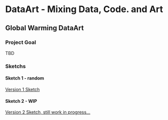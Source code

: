 # DataArt - Mixing Data, Code. and Art

## Global Warming DataArt

### Project Goal

TBD

### Sketchs

#### Sketch 1 - random

<!DOCTYPE html>
<html>
  <head>
    <script src="/libs/p5.js" type="text/javascript"></script>
    <script src="/libs/p5.dom.min.js" type="text/javascript"></script>
    <script src="/libs/p5.sound.min.js" type="text/javascript"></script>
    <script src="/v1/sketch_v1.js" type="text/javascript"></script>
    <link rel="stylesheet" type="text/css" href="/v1/style.css">
    <meta charset="utf-8" />

  </head>
  <body>
  </body>
</html>

[Version 1 Sketch](v1/)

#### Sketch 2 - WIP

[Version 2 Sketch, still work in progress...](v2/)